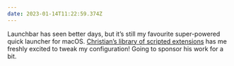```yaml
---
date: 2023-01-14T11:22:59.374Z
---
```

Launchbar has seen better days, but it’s still my favourite super-powered quick launcher for macOS. [Christian’s library of scripted extensions](https://ptujec.github.io/launchbar) has me freshly excited to tweak my configuration! Going to sponsor his work for a bit.
